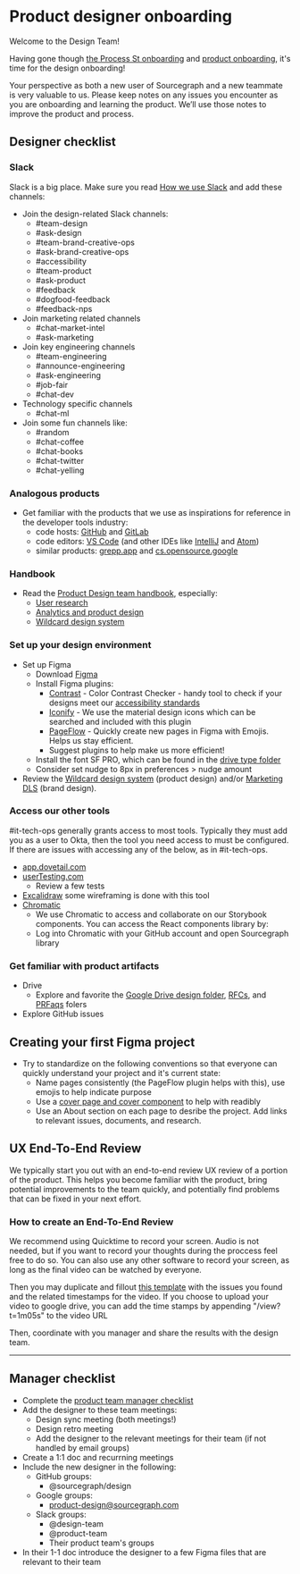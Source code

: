 # Product designer onboarding

Welcome to the Design Team!

Having gone though [the Process St onboarding](https://app.process.st/reports/) and [product onboarding](../../product/onboarding/index.md), it's time for the design onboarding!

Your perspective as both a new user of Sourcegraph and a new teammate is very valuable to us. Please keep notes on any issues you encounter as you are onboarding and learning the product. We’ll use those notes to improve the product and process.

## Designer checklist

### Slack
Slack is a big place. Make sure you read [How we use Slack](https://handbook.sourcegraph.com/company-info-and-process/communication/team_chat/) and add these channels:
- Join the design-related Slack channels:
  - #team-design
  - #ask-design
  - #team-brand-creative-ops
  - #ask-brand-creative-ops
  - #accessibility
  - #team-product
  - #ask-product
  - #feedback
  - #dogfood-feedback
  - #feedback-nps
- Join marketing related channels
  - #chat-market-intel
  - #ask-marketing
- Join key engineering channels
  - #team-engineering
  - #announce-engineering
  - #ask-engineering
  - #job-fair
  - #chat-dev
- Technology specific channels
  - #chat-ml
- Join some fun channels like:
  - #random
  - #chat-coffee
  - #chat-books
  - #chat-twitter
  - #chat-yelling

### Analogous products
- Get familiar with the products that we use as inspirations for reference in the developer tools industry:
  - code hosts: [GitHub](https://github.com/) and [GitLab](https://gitlab.com/)
  - code editors: [VS Code](https://code.visualstudio.com/) (and other IDEs like [IntelliJ](https://www.jetbrains.com/idea/) and [Atom](https://atom.io/))
  - similar products: [grepp.app](https://grep.app/) and [cs.opensource.google](https://cs.opensource.google)

### Handbook
- Read the [Product Design team handbook](../index.md), especially:
  - [User research](../research/)
  - [Analytics and product design](../metrics/)
  - [Wildcard design system](../wildcard_design_system/)

### Set up your design environment

- Set up Figma
  - Download [Figma](https://www.figma.com)
  - Install Figma plugins:
    - [Contrast](https://www.figma.com/community/plugin/748533339900865323/Contrast) - Color Contrast Checker - handy tool to check if your designs meet our [accessibility standards](../../design/design-and-interaction-guidelines.md#accessibility-standards)
    - [Iconify](https://www.figma.com/community/plugin/735098390272716381/Iconify) - We use the material design icons which can be searched and included with this plugin
    - [PageFlow](https://www.figma.com/community/plugin/950120156580543496/PageFlow) - Quickly create new pages in Figma with Emojis. Helps us stay efficient.
    - Suggest plugins to help make us more efficient!
  - Install the font SF PRO, which can be found in the [drive type folder](https://drive.google.com/drive/folders/1X1hwQr4lGGVn5BDe4f09q_xRqboQZpsQ)
  - Consider set nudge to 8px in preferences > nudge amount
- Review the [Wildcard design system](https://www.figma.com/file/NIsN34NH7lPu04olBzddTw/%E2%9C%B3%EF%B8%8F-Wildcard-Design-System?node-id=21423-49011&t=bIFjBLnZfICXvveE-0) (product design) and/or [Marketing DLS](https://www.figma.com/file/o1QRtdQI0ozKq0n7ATrKlx/Marketing-DLS?node-id=916-5781&t=6MQaleEHd9xtVq3Y-0) (brand design). 

### Access our other tools
#it-tech-ops generally grants access to most tools. Typically they must add you as a user to Okta, then the tool you need access to must be configured. If there are issues with accessing any of the below, as in #it-tech-ops. 
- [app.dovetail.com](https://dovetailapp.com/auth/login/)
- [userTesting.com](https://www.usertesting.com/)
  - Review a few tests
- [Excalidraw](https://app.excalidraw.com/) some wireframing is done with this tool
- [Chromatic](https://www.chromatic.com/library?appId=5f0f381c0e50750022dc6bf7) 
  - We use Chromatic to access and collaborate on our Storybook components. You can access the React components library by:
  - Log into Chromatic with your GitHub account and open Sourcegraph library

### Get familiar with product artifacts
- Drive
  - Explore and favorite the [Google Drive design folder](https://drive.google.com/drive/folders/1ow-19Yd4AFtT8HjVZ9ln_nEGpCzQ2CTf), [RFCs](https://drive.google.com/drive/u/0/folders/1zP3FxdDlcSQGC1qvM9lHZRaHH4I9Jwwa), and [PRFaqs](https://drive.google.com/drive/u/0/folders/1cOXPKDIQ3O3ZEq9oP6WZBTizgwnoZI9l) folers
- Explore GitHub issues

## Creating your first Figma project

- Try to standardize on the following conventions so that everyone can quickly understand your project and it's current state:
    - Name pages consistently (the PageFlow plugin helps with this), use emojis to help indicate purpose
    - Use a [cover page and cover component](https://www.figma.com/file/8qNcDzOXLj1hcOM76WDPN9/%F0%9F%9B%A0Project-Tools?node-id=72-36) to help with readibly
    - Use an About section on each page to desribe the project. Add links to relevant issues, documents, and research.

## UX End-To-End Review

We typically start you out with an end-to-end review UX review of a portion of the product. This helps you become familiar with the product, bring potential improvements to the team quickly, and potentially find problems that can be fixed in your next effort. 

### How to create an End-To-End Review

We recommend using Quicktime to record your screen. Audio is not needed, but if you want to record your thoughts during the proccess feel free to do so. You can also use any other software to record your screen, as long as the final video can be watched by everyone.

Then you may duplicate and fillout [this template](https://docs.google.com/document/d/1ct4Fy4H6TLgkUwEdap121-NkvIMMlBp5J7oowmvz3Tk/edit?usp=sharing) with the issues you found and the related timestamps for the video.
If you choose to upload your video to google drive, you can add the time stamps by appending "/view?t=1m05s" to the video URL

Then, coordinate with you manager and share the results with the design team.

---

## Manager checklist

- Complete the [product team manager checklist](../../product/onboarding/index.md#manager-checklist)
- Add the designer to these team meetings:
  - Design sync meeting (both meetings!)
  - Design retro meeting
  - Add the designer to the relevant meetings for their team (if not handled by email groups)
- Create a 1:1 doc and recurrning meetings
- Include the new designer in the following:
  - GitHub groups:
    - @sourcegraph/design
  - Google groups:
    - product-design@sourcegraph.com
  - Slack groups:
    - @design-team
    - @product-team
    - Their product team's groups
- In their 1-1 doc introduce the designer to a few Figma files that are relevant to their team
